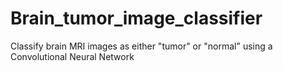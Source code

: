 # Brain_tumor_image_classifier
Classify brain MRI images as either "tumor" or "normal" using a Convolutional Neural Network
